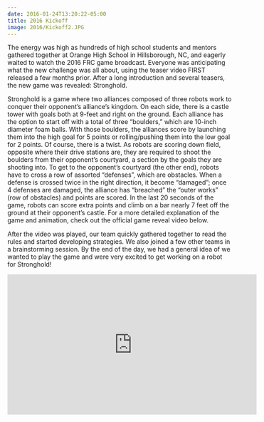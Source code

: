 ```yaml
---
date: 2016-01-24T13:20:22-05:00
title: 2016 Kickoff
image: 2016/Kickoff2.JPG
---
```


The energy was high as hundreds of high school students and mentors gathered together at Orange High School in Hillsborough, NC, and eagerly waited to watch the 2016 FRC game broadcast. Everyone was anticipating what the new challenge was all about, using the teaser video FIRST released a few months prior. After a long introduction and several teasers, the new game was revealed: Stronghold. 

Stronghold is a game where two alliances composed of three robots work to conquer their opponent’s alliance’s kingdom. On each side, there is a castle tower with goals both at 9-feet and right on the ground. Each alliance has the option to start off with a total of three “boulders,” which are 10-inch diameter foam balls. With those boulders, the alliances score by launching them into the high goal for 5 points or rolling/pushing them into the low goal for 2 points. Of course, there is a twist. As robots are scoring down field, opposite where their drive stations are, they are required to shoot the boulders from their opponent’s courtyard, a section by the goals they are shooting into. To get to the opponent’s courtyard (the other end), robots have to cross a row of assorted “defenses”, which are obstacles. When a defense is crossed twice in the right direction, it become “damaged”; once 4 defenses are damaged, the alliance has “breached” the “outer works” (row of obstacles) and points are scored. In the last 20 seconds of the game, robots can score extra points and climb on a bar nearly 7 feet off the ground at their opponent’s castle. For a more detailed explanation of the game and animation, check out the official game reveal video below. 

After the video was played, our team quickly gathered together to read the rules and started developing strategies. We also joined a few other teams in a brainstorming session. By the end of the day, we had a general idea of we wanted to play the game and were very excited to get working on a robot for Stronghold! 

<div class="video">
<iframe width="560" height="315" src="https://www.youtube.com/embed/VqOKzoHJDjA" frameborder="0" allowfullscreen></iframe>
</div>
